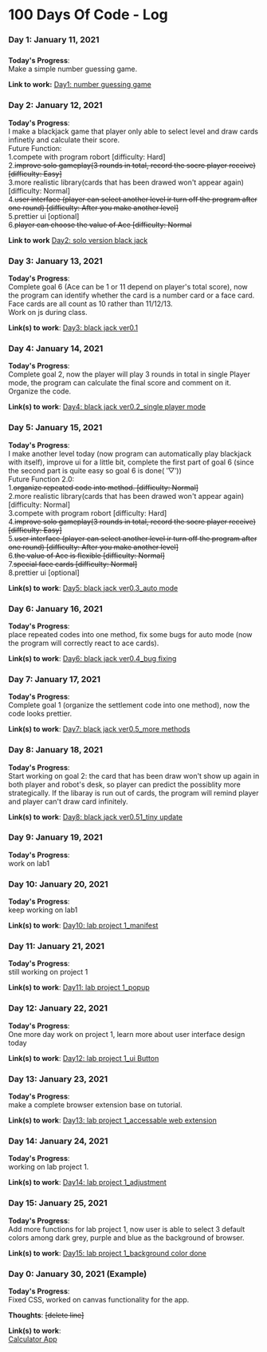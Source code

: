# 100 Days Of Code - Log

### Day 1: January 11, 2021 
##### 
 
**Today's Progress**: <Br/>
Make a simple number guessing game.

**Link to work:** 
[Day1: number guessing game](https://github.com/zhrxxxx/100-day-of-code-files/blob/main/day1.java)


### Day 2: January 12, 2021 

**Today's Progress**: <Br/>
I make a blackjack game that player only able to select level and draw cards infinetly and calculate their score. <Br/>
Future Function: <Br/>
1.compete with program robort [difficulty: Hard] <Br/>
2.<del>improve solo gameplay(3 rounds in total, record the socre player receive) [difficulty: Easy]</del><Br/>
3.more realistic library(cards that has been drawed won't appear again) [difficulty: Normal]<Br/>
4.<del>user interface (player can select another level ir turn off the program after one round) [difficulty: After you make another level]</del><Br/>
5.prettier ui [optional]<Br/>
6.<del>player can choose the value of Ace [difficulty: Normal</del>

**Link to work**
[Day2: solo version black jack](https://github.com/zhrxxxx/100-day-of-code-files/blob/main/day2.java)


### Day 3: January 13, 2021 

**Today's Progress**: <Br/>
Complete goal 6 (Ace can be 1 or 11 depend on player's total score), now the program can identify whether the card is a number card or a face card. Face cards are all count as 10 rather than 11/12/13.<Br/>
Work on js during class.

**Link(s) to work**: 
[Day3: black jack ver0.1](https://github.com/zhrxxxx/100-day-of-code-java-files/blob/main/day3.java)


### Day 4: January 14, 2021 

**Today's Progress**: <Br/>
Complete goal 2, now the player will play 3 rounds in total in single Player mode, the program can calculate the final score and comment on it. Organize the code.

**Link(s) to work**: 
[Day4: black jack ver0.2_single player mode](https://github.com/zhrxxxx/100-day-of-code-files/blob/main/day4.java)

### Day 5: January 15, 2021 

**Today's Progress**: <Br/>
I make another level today (now program can automatically play blackjack with itself), improve ui for a little bit, complete the first part of goal 6 (since the second part is quite easy so goal 6 is done( ‵▽′))<Br/>
Future Function 2.0: <Br/>
1.<del>organize repeated code into method. [difficulty: Normal]</del><Br/>
2.more realistic library(cards that has been drawed won't appear again) [difficulty: Normal]<Br/>
3.compete with program robort [difficulty: Hard] <Br/>
4.<del>improve solo gameplay(3 rounds in total, record the socre player receive) [difficulty: Easy]</del><Br/>
5.<del>user interface (player can select another level ir turn off the program after one round) [difficulty: After you make another level]</del><Br/>
6.<del>the value of Ace is flexible [difficulty: Normal]</del><Br/>
7.<del>special face cards [difficulty: Normal]</del><Br/>
8.prettier ui [optional]<Br/>


**Link(s) to work**: 
[Day5: black jack ver0.3_auto mode](https://github.com/zhrxxxx/100-day-of-code-files/blob/main/day5.java)


### Day 6: January 16, 2021 

**Today's Progress**: <Br/>
place repeated codes into one method, fix some bugs for auto mode (now the program will correctly react to ace cards).<Br/>

**Link(s) to work**: 
[Day6: black jack ver0.4_bug fixing](https://github.com/zhrxxxx/100-day-of-code-files/blob/main/day6.java)


### Day 7: January 17, 2021 

**Today's Progress**: <Br/>
Complete goal 1 (organize the settlement code into one method), now the code looks prettier.<Br/>

**Link(s) to work**: 
[Day7: black jack ver0.5_more methods](https://github.com/zhrxxxx/100-day-of-code-files/blob/main/day7.java)


### Day 8: January 18, 2021 

**Today's Progress**: <Br/>
Start working on goal 2: the card that has been draw won't show up again in both player and robot's desk, so player can predict the possiblity more strategically. If the libaray is run out of cards, the program will remind player and player can't draw card infinitely.<Br/>

**Link(s) to work**: 
[Day8: black jack ver0.51_tiny update](https://github.com/zhrxxxx/100-day-of-code-files/blob/main/day8.java)


### Day 9: January 19, 2021 

**Today's Progress**: <Br/>
work on lab1<Br/>
 

### Day 10: January 20, 2021 

**Today's Progress**: <Br/>
keep working on lab1<Br/>

**Link(s) to work**: 
[Day10: lab project 1_manifest](https://github.com/zhrxxxx/100-day-of-code-files/blob/main/day10.json)


### Day 11: January 21, 2021 

**Today's Progress**: <Br/>
still working on project 1<Br/>


**Link(s) to work**: 
[Day11: lab project 1_popup](https://github.com/zhrxxxx/100-day-of-code-files/blob/main/day11.html)


### Day 12: January 22, 2021 

**Today's Progress**: <Br/>
One more day work on project 1, learn more about user interface design today<Br/>


**Link(s) to work**: 
[Day12: lab project 1_ui Button](https://github.com/zhrxxxx/100-day-of-code-files/blob/main/day12.css)


### Day 13: January 23, 2021 

**Today's Progress**: <Br/>
make a complete browser extension base on tutorial.<Br/>


**Link(s) to work**: 
[Day13: lab project 1_accessable web extension](https://github.com/zhrxxxx/100-day-of-code-files/tree/main/day13)


### Day 14: January 24, 2021 

**Today's Progress**: <Br/>
working on lab project 1.<Br/>


**Link(s) to work**: 
[Day14: lab project 1_adjustment](https://github.com/zhrxxxx/100-day-of-code-files/tree/main/day14)



### Day 15: January 25, 2021 

**Today's Progress**: <Br/>
Add more functions for lab project 1, now user is able to select 3 default colors among dark grey, purple and blue as the background of browser.<Br/>


**Link(s) to work**: 
[Day15: lab project 1_background color done](https://github.com/zhrxxxx/100-day-of-code-files/tree/main/day14)






### Day 0: January 30, 2021 (Example)

**Today's Progress**: <Br/>
Fixed CSS, worked on canvas functionality for the app.

**Thoughts**: <del>[delete line]</del>

**Link(s) to work**: <Br/>
[Calculator App](http://www.example.com)



